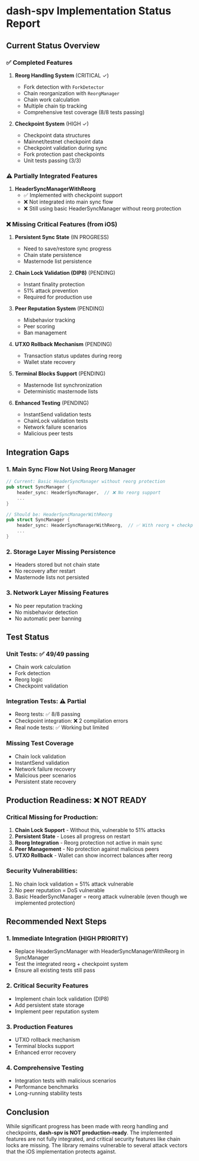# dash-spv Implementation Status Report

## Current Status Overview

### ✅ Completed Features
1. **Reorg Handling System** (CRITICAL ✓)
   - Fork detection with `ForkDetector`
   - Chain reorganization with `ReorgManager`
   - Chain work calculation
   - Multiple chain tip tracking
   - Comprehensive test coverage (8/8 tests passing)

2. **Checkpoint System** (HIGH ✓)
   - Checkpoint data structures
   - Mainnet/testnet checkpoint data
   - Checkpoint validation during sync
   - Fork protection past checkpoints
   - Unit tests passing (3/3)

### ⚠️ Partially Integrated Features
1. **HeaderSyncManagerWithReorg**
   - ✅ Implemented with checkpoint support
   - ❌ Not integrated into main sync flow
   - ❌ Still using basic HeaderSyncManager without reorg protection

### ❌ Missing Critical Features (from iOS)
1. **Persistent Sync State** (IN PROGRESS)
   - Need to save/restore sync progress
   - Chain state persistence
   - Masternode list persistence

2. **Chain Lock Validation (DIP8)** (PENDING)
   - Instant finality protection
   - 51% attack prevention
   - Required for production use

3. **Peer Reputation System** (PENDING)
   - Misbehavior tracking
   - Peer scoring
   - Ban management

4. **UTXO Rollback Mechanism** (PENDING)
   - Transaction status updates during reorg
   - Wallet state recovery

5. **Terminal Blocks Support** (PENDING)
   - Masternode list synchronization
   - Deterministic masternode lists

6. **Enhanced Testing** (PENDING)
   - InstantSend validation tests
   - ChainLock validation tests
   - Network failure scenarios
   - Malicious peer tests

## Integration Gaps

### 1. Main Sync Flow Not Using Reorg Manager
```rust
// Current: Basic HeaderSyncManager without reorg protection
pub struct SyncManager {
    header_sync: HeaderSyncManager,  // ❌ No reorg support
    ...
}

// Should be: HeaderSyncManagerWithReorg
pub struct SyncManager {
    header_sync: HeaderSyncManagerWithReorg,  // ✅ With reorg + checkpoints
    ...
}
```

### 2. Storage Layer Missing Persistence
- Headers stored but not chain state
- No recovery after restart
- Masternode lists not persisted

### 3. Network Layer Missing Features
- No peer reputation tracking
- No misbehavior detection
- No automatic peer banning

## Test Status

### Unit Tests: ✅ 49/49 passing
- Chain work calculation
- Fork detection
- Reorg logic
- Checkpoint validation

### Integration Tests: ⚠️ Partial
- Reorg tests: ✅ 8/8 passing
- Checkpoint integration: ❌ 2 compilation errors
- Real node tests: ✅ Working but limited

### Missing Test Coverage
- Chain lock validation
- InstantSend validation
- Network failure recovery
- Malicious peer scenarios
- Persistent state recovery

## Production Readiness: ❌ NOT READY

### Critical Missing for Production:
1. **Chain Lock Support** - Without this, vulnerable to 51% attacks
2. **Persistent State** - Loses all progress on restart
3. **Reorg Integration** - Reorg protection not active in main sync
4. **Peer Management** - No protection against malicious peers
5. **UTXO Rollback** - Wallet can show incorrect balances after reorg

### Security Vulnerabilities:
1. No chain lock validation = 51% attack vulnerable
2. No peer reputation = DoS vulnerable
3. Basic HeaderSyncManager = reorg attack vulnerable (even though we implemented protection)

## Recommended Next Steps

### 1. Immediate Integration (HIGH PRIORITY)
- Replace HeaderSyncManager with HeaderSyncManagerWithReorg in SyncManager
- Test the integrated reorg + checkpoint system
- Ensure all existing tests still pass

### 2. Critical Security Features
- Implement chain lock validation (DIP8)
- Add persistent state storage
- Implement peer reputation system

### 3. Production Features
- UTXO rollback mechanism
- Terminal blocks support
- Enhanced error recovery

### 4. Comprehensive Testing
- Integration tests with malicious scenarios
- Performance benchmarks
- Long-running stability tests

## Conclusion

While significant progress has been made with reorg handling and checkpoints, **dash-spv is NOT production-ready**. The implemented features are not fully integrated, and critical security features like chain locks are missing. The library remains vulnerable to several attack vectors that the iOS implementation protects against.